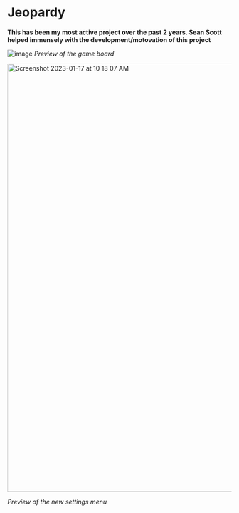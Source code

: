 # Jeopardy

**This has been my most active project over the past 2 years. Sean Scott helped immensely with the development/motovation of this project**
 
![image](https://user-images.githubusercontent.com/91269723/208996717-23370d76-c633-4c08-8210-6eb2cd4e84a8.png)
*Preview of the game board*


<img width="960" alt="Screenshot 2023-01-17 at 10 18 07 AM" src="https://user-images.githubusercontent.com/91269723/212937846-4b5a5ec7-9a17-4a6c-8cfd-0dd0e7a1a102.png">

*Preview of the new settings menu*
